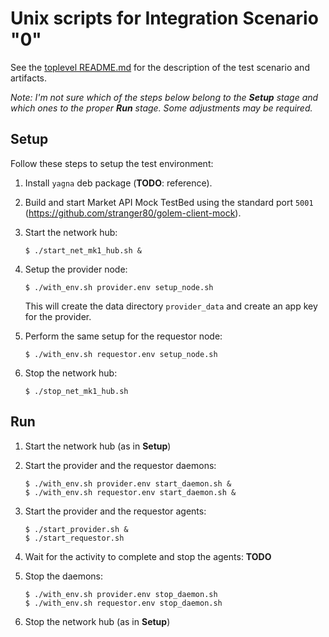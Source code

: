 # Unix scripts for Integration Scenario "0"

See the [toplevel README.md](../README.md) for the description of the test scenario and artifacts.


*Note: I'm not sure which of the steps below belong to the **Setup** stage and which ones to the proper **Run** stage. Some adjustments may be required.*


## Setup

Follow these steps to setup the test environment:

1. Install `yagna` deb package (**TODO**: reference).

2. Build and start Market API Mock TestBed using the standard port `5001` (https://github.com/stranger80/golem-client-mock).

3. Start the network hub:
   ```
   $ ./start_net_mk1_hub.sh &
   ```

4. Setup the provider node:
   ```
   $ ./with_env.sh provider.env setup_node.sh
   ```
   This will create the data directory `provider_data` and create an
   app key for the provider.

5. Perform the same setup for the requestor node:
   ```
   $ ./with_env.sh requestor.env setup_node.sh
   ```

6. Stop the network hub:
   ```
   $ ./stop_net_mk1_hub.sh
   ```


## Run

1. Start the network hub (as in **Setup**)

2. Start the provider and the requestor daemons:
   ```
   $ ./with_env.sh provider.env start_daemon.sh &
   $ ./with_env.sh requestor.env start_daemon.sh &
   ```

3. Start the provider and the requestor agents:
   ```
   $ ./start_provider.sh &
   $ ./start_requestor.sh
   ```

4. Wait for the activity to complete and stop the agents:
   __TODO__

5. Stop the daemons:
   ```
   $ ./with_env.sh provider.env stop_daemon.sh
   $ ./with_env.sh requestor.env stop_daemon.sh
   ```

6. Stop the network hub (as in **Setup**)





